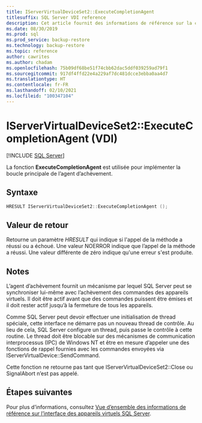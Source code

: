 ```yaml
---
title: IServerVirtualDeviceSet2::ExecuteCompletionAgent
titlesuffix: SQL Server VDI reference
description: Cet article fournit des informations de référence sur la commande IServerVirtualDeviceSet2::ExecuteCompletionAgent.
ms.date: 08/30/2019
ms.prod: sql
ms.prod_service: backup-restore
ms.technology: backup-restore
ms.topic: reference
author: cawrites
ms.author: chadam
ms.openlocfilehash: 75b09df68be51f74cbb62dac5ddf039259ad79f1
ms.sourcegitcommit: 917df4ffd22e4a229af7dc481dcce3ebba0aa4d7
ms.translationtype: HT
ms.contentlocale: fr-FR
ms.lasthandoff: 02/10/2021
ms.locfileid: "100347104"
---
```

# <a name="iservervirtualdeviceset2executecompletionagent-vdi"></a>IServerVirtualDeviceSet2::ExecuteCompletionAgent (VDI)

[!INCLUDE [SQL Server](../../../includes/applies-to-version/sqlserver.md)]

La fonction **ExecuteCompletionAgent** est utilisée pour implémenter la boucle principale de l’agent d’achèvement.

## <a name="syntax"></a>Syntaxe

```c
HRESULT IServerVirtualDeviceSet2::ExecuteCompletionAgent ();
```

## <a name="return-value"></a>Valeur de retour

Retourne un paramètre *HRESULT* qui indique si l'appel de la méthode a réussi ou a échoué. Une valeur NOERROR indique que l’appel de la méthode a réussi. Une valeur différente de zéro indique qu'une erreur s'est produite.

## <a name="remarks"></a>Notes

L’agent d’achèvement fournit un mécanisme par lequel SQL Server peut se synchroniser lui-même avec l’achèvement des commandes des appareils virtuels. Il doit être actif avant que des commandes puissent être émises et il doit rester actif jusqu’à la fermeture de tous les appareils.

Comme SQL Server peut devoir effectuer une initialisation de thread spéciale, cette interface ne démarre pas un nouveau thread de contrôle. Au lieu de cela, SQL Server configure un thread, puis passe le contrôle à cette routine. Le thread doit être blocable sur des mécanismes de communication interprocessus (IPC) de Windows NT et être en mesure d’appeler une des fonctions de rappel fournies avec les commandes envoyées via IServerVirtualDevice::SendCommand.

Cette fonction ne retourne pas tant que IServerVirtualDeviceSet2::Close ou SignalAbort n’est pas appelé.

## <a name="next-steps"></a>Étapes suivantes

Pour plus d’informations, consultez [Vue d’ensemble des informations de référence sur l’interface des appareils virtuels SQL Server](reference-virtual-device-interface.md).